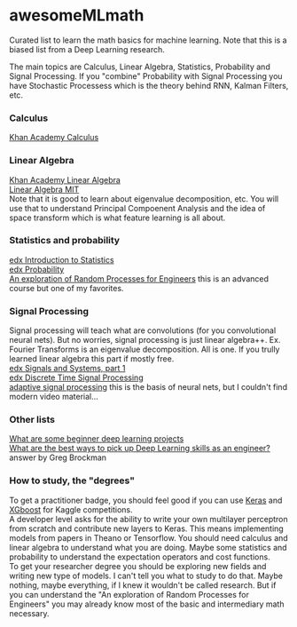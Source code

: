 # awesomeMLmath
Curated list to learn the math basics for machine learning. Note that this is a biased list from a Deep Learning research.

The main topics are Calculus, Linear Algebra, Statistics, Probability and Signal Processing. If you "combine" Probability with Signal Processing you have Stochastic Processess which is the theory behind RNN, Kalman Filters, etc.

### Calculus
[Khan Academy Calculus](https://www.khanacademy.org/math/calculus-home)

### Linear Algebra
[Khan Academy Linear Algebra](https://www.khanacademy.org/math/linear-algebra)  
[Linear Algebra MIT](http://ocw.mit.edu/courses/mathematics/18-06-linear-algebra-spring-2010/video-lectures/lecture-21-eigenvalues-and-eigenvectors/)  
Note that it is good to learn about eigenvalue decomposition, etc. You will use that to understand Principal Compoenent Analysis and the idea of space transform which is what feature learning is all about.

### Statistics and probability
[edx Introduction to Statistics](https://www.edx.org/course/introduction-statistics-descriptive-uc-berkeleyx-stat2-1x)  
[edx Probability](https://www.edx.org/course/introduction-statistics-probability-uc-berkeleyx-stat2-2x)  
[An exploration of Random Processes for Engineers](http://www.ifp.illinois.edu/~hajek/Papers/randomprocDec11.pdf) this is an advanced course but one of my favorites. 

### Signal Processing
Signal processing will teach what are convolutions (for you convolutional neural nets). But no worries, signal processing is just linear algebra++. Ex. Fourier Transforms is an eigenvalue decomposition. All is one. If you trully learned linear algebra this part if mostly free.  
[edx Signals and Systems, part 1](https://www.edx.org/course/signals-systems-part-1-iitbombayx-ee210-1x-1)  
[edx Discrete Time Signal Processing](https://www.edx.org/course/discrete-time-signal-processing-mitx-6-341x-1)  
[adaptive signal processing](https://en.wikipedia.org/wiki/Adaptive_filter) this is the basis of neural nets, but I couldn't find modern video material...

### Other lists
[What are some beginner deep learning projects](https://www.quora.com/What-are-some-beginner-Deep-Learning-project-ideas)  
[What are the best ways to pick up Deep Learning skills as an engineer?](https://www.quora.com/What-are-the-best-ways-to-pick-up-Deep-Learning-skills-as-an-engineer/answer/Greg-Brockman) answer by Greg Brockman

### How to study, the "degrees"
To get a practitioner badge, you should feel good if you can use [Keras](https://github.com/fchollet/keras.git) and [XGboost](https://github.com/dmlc/xgboost) for Kaggle competitions.    
A developer level asks for the ability to write your own multilayer perceptron from scratch and contribute new layers to Keras. This means implementing models from papers in Theano or Tensorflow. You should need calculus and linear algebra to understand what you are doing. Maybe some statistics and probability to understand the expectation operators and cost functions.  
To get your researcher degree you should be exploring new fields and writing new type of models. I can't tell you what to study to do that. Maybe nothing, maybe everything, if I knew it wouldn't be called research. But if you can understand the "An exploration of Random Processes for Engineers" you may already know most of the basic and intermediary math necessary.
